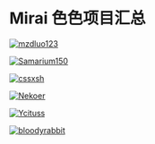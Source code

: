 # Mirai 色色项目汇总

[![mzdluo123](https://github-readme-stats.vercel.app/api/pin/?username=mzdluo123&repo=AntiSetu&show_owner=true)](https://github.com/mzdluo123/AntiSetu)

[![Samarium150](https://github-readme-stats.vercel.app/api/pin/?username=Samarium150&repo=mirai-console-lolicon&show_owner=true)](https://github.com/Samarium150/mirai-console-lolicon)

[![cssxsh](https://github-readme-stats.vercel.app/api/pin/?username=cssxsh&repo=pixiv-helper&show_owner=true)](https://github.com/cssxsh/pixiv-helper)

[![Nekoer](https://github-readme-stats.vercel.app/api/pin/?username=Nekoer&repo=mirai-plugins-pixiv&show_owner=true)](https://github.com/Nekoer/mirai-plugins-pixiv)

[![Ycituss](https://github-readme-stats.vercel.app/api/pin/?username=Ycituss&repo=suijisetu&show_owner=true)](https://github.com/Ycituss/suijisetu)

[![bloodyrabbit](https://github-readme-stats.vercel.app/api/pin/?username=bloodyrabbit&repo=mirai-setu&show_owner=true)](https://github.com/bloodyrabbit/mirai-setu)

